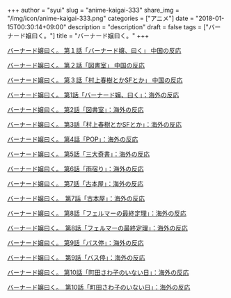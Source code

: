 +++
author = "syui"
slug = "anime-kaigai-333"
share_img = "/img/icon/anime-kaigai-333.png"
categories = ["アニメ"]
date = "2018-01-15T00:30:14+09:00"
description = "description"
draft = false
tags = ["バーナード嬢曰く。"]
title = "バーナード嬢曰く。"
+++



<a href="http://blog.livedoor.jp/tairikuno/archives/12440174.html" rel="nofollow" target="_blank" title="バーナード嬢曰く。 第１話「バーナード嬢、曰く」 中国の反応">バーナード嬢曰く。 第１話「バーナード嬢、曰く」 中国の反応</a>

<a href="http://blog.livedoor.jp/tairikuno/archives/12567658.html" rel="nofollow" target="_blank" title="バーナード嬢曰く。 第２話「図書室」 中国の反応">バーナード嬢曰く。 第２話「図書室」 中国の反応</a>

<a href="http://blog.livedoor.jp/tairikuno/archives/12624448.html" rel="nofollow" target="_blank" title="バーナード嬢曰く。 第３話「村上春樹とかSFとか」 中国の反応">バーナード嬢曰く。 第３話「村上春樹とかSFとか」 中国の反応</a>

<a href="http://fromdistant.blog.jp/archives/1062564421.html" rel="nofollow" target="_blank" title="バーナード嬢曰く。 第1話「バーナード嬢、曰く」：海外の反応">バーナード嬢曰く。 第1話「バーナード嬢、曰く」：海外の反応</a>

<a href="http://fromdistant.blog.jp/archives/1062587949.html" rel="nofollow" target="_blank" title="バーナード嬢曰く。 第2話「図書室」：海外の反応">バーナード嬢曰く。 第2話「図書室」：海外の反応</a>

<a href="http://fromdistant.blog.jp/archives/1062651731.html" rel="nofollow" target="_blank" title="バーナード嬢曰く。 第3話「村上春樹とかSFとか」：海外の反応">バーナード嬢曰く。 第3話「村上春樹とかSFとか」：海外の反応</a>

<a href="http://fromdistant.blog.jp/archives/1062798935.html" rel="nofollow" target="_blank" title="バーナード嬢曰く。 第4話「POP」：海外の反応">バーナード嬢曰く。 第4話「POP」：海外の反応</a>

<a href="http://fromdistant.blog.jp/archives/1062901580.html" rel="nofollow" target="_blank" title="バーナード嬢曰く。 第5話「三大奇書」：海外の反応">バーナード嬢曰く。 第5話「三大奇書」：海外の反応</a>

<a href="http://fromdistant.blog.jp/archives/1062989290.html" rel="nofollow" target="_blank" title="バーナード嬢曰く。 第6話「雨宿り」：海外の反応">バーナード嬢曰く。 第6話「雨宿り」：海外の反応</a>

<a href="http://fromdistant.blog.jp/archives/1063111618.html" rel="nofollow" target="_blank" title=" バーナード嬢曰く。 第7話「古本屋」：海外の反応"> バーナード嬢曰く。 第7話「古本屋」：海外の反応</a>

<a href="http://fromdistant.blog.jp/archives/1063111618.html" rel="nofollow" target="_blank" title="バーナード嬢曰く。　第7話「古本屋」：海外の反応">バーナード嬢曰く。　第7話「古本屋」：海外の反応</a>

<a href="http://fromdistant.blog.jp/archives/1063161072.html" rel="nofollow" target="_blank" title=" バーナード嬢曰く。 第8話「フェルマーの最終定理」：海外の反応"> バーナード嬢曰く。 第8話「フェルマーの最終定理」：海外の反応</a>

<a href="http://fromdistant.blog.jp/archives/1063161072.html" rel="nofollow" target="_blank" title="バーナード嬢曰く。　第8話「フェルマーの最終定理」：海外の反応">バーナード嬢曰く。　第8話「フェルマーの最終定理」：海外の反応</a>

<a href="http://fromdistant.blog.jp/archives/1063206409.html" rel="nofollow" target="_blank" title="バーナード嬢曰く。 第9話「バス停」：海外の反応">バーナード嬢曰く。 第9話「バス停」：海外の反応</a>

<a href="http://fromdistant.blog.jp/archives/1063206409.html" rel="nofollow" target="_blank" title="バーナード嬢曰く。　第9話「バス停」：海外の反応">バーナード嬢曰く。　第9話「バス停」：海外の反応</a>

<a href="http://fromdistant.blog.jp/archives/1063688935.html" rel="nofollow" target="_blank" title="バーナード嬢曰く。 第10話「町田さわ子のいない日」：海外の反応">バーナード嬢曰く。 第10話「町田さわ子のいない日」：海外の反応</a>

<a href="http://fromdistant.blog.jp/archives/1063688935.html" rel="nofollow" target="_blank" title="バーナード嬢曰く。　第10話「町田さわ子のいない日」：海外の反応">バーナード嬢曰く。　第10話「町田さわ子のいない日」：海外の反応</a>
